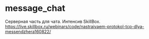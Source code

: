 # message_chat
Серверная часть для чата. Интенсив SkillBox.
https://live.skillbox.ru/webinars/code/nastraivaem-protokol-tcp-dlya-messendzhera160822/